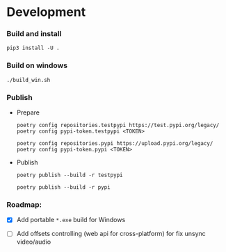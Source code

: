 # Development

### Build and install
  ```shell
  pip3 install -U .
  ```

### Build on windows 
  ```
  ./build_win.sh
  ```

### Publish
  - Prepare  
     ```shell
    poetry config repositories.testpypi https://test.pypi.org/legacy/
    poetry config pypi-token.testpypi <TOKEN>
    
    poetry config repositories.pypi https://upload.pypi.org/legacy/
    poetry config pypi-token.pypi <TOKEN>
    ```  
  
  - Publish
    ```shell
    poetry publish --build -r testpypi
    
    poetry publish --build -r pypi
    ````
    
### Roadmap:

- [x] Add portable `*.exe` build for Windows
- [ ] Add offsets controlling (web api for cross-platform) for fix unsync video/audio


